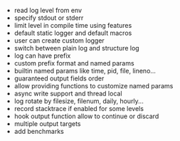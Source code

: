 * read log level from env
* specify stdout or stderr
* limit level in compile time using features
* default static logger and default macros
* user can create custom logger
* switch between plain log and structure log
* log can have prefix
* custom prefix format and named params
* builtin named params like time, pid, file, lineno...
* guaranteed output fields order
* allow providing functions to customize named params
* async write support and thread local
* log rotate by filesize, filenum, daily, hourly...
* record stacktrace if enabled for some levels
* hook output function allow to continue or discard
* multiple output targets
* add benchmarks